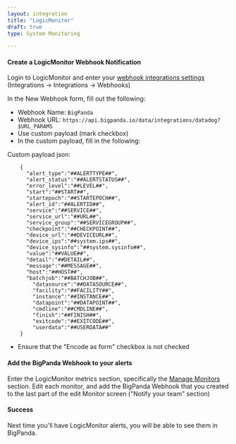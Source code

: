 ```yaml
---
layout: integration 
title: "LogicMonitor"
draft: true
type: System Monitoring

---
```


#### Create a LogicMonitor Webhook Notification  

Login to LogicMonitor and enter your [webhook integrations settings](https://app.datadoghq.com/account/settings#integrations/webhooks) (Integrations -> Integrations -> Webhooks)

In the New Webhook form, fill out the following:  

* Webhook Name: `BigPanda`
* Webhook URL: `https://api.bigpanda.io/data/integrations/datadog?$URL_PARAMS`
* Use custom payload (mark checkbox)
* In the custom payload, fill in the following:

Custom payload json:

		{
		  "alert_type":"##ALERTTYPE##",
		  "alert_status":"##ALERTSTATUS##",
		  "error_level":"##LEVEL##",
		  "start":"##START##",
		  "startepoch":"##STARTEPOCH##",
		  "alert_id":"##ALERTID##",
		  "service":"##SERVICE##",
		  "service_url":"##URL##",
		  "service_group":"##SERVICEGROUP##",
		  "checkpoint":"##CHECKPOINT##",
		  "device_url":"##DEVICEURL##",
		  "device_ips":"##system.ips##",
		  "device_sysinfo":"##system.sysinfo##",
		  "value":"##VALUE##",
		  "detail":"##DETAIL##",
		  "message":"##MESSAGE##",
		  "host":"##HOST##",
		  "batchjob":"##BATCHJOB##",
			"datasource":"##DATASOURCE##",
			"facility":"##FACILITY##",
			"instance":"##INSTANCE##",
			"datapoint":"##DATAPOINT##",
			"cmdline":"##CMDLINE##",
			"finish":"##FINISH##",
			"exitcode":"##EXITCODE##",
			"userdata":"##USERDATA##"
		}

* Ensure that the "Encode as form" checkbox is not checked

<!-- section-separator -->

#### Add the BigPanda Webhook to your alerts

Enter the LogicMonitor metrics section, specifically the [Manage Monitors](https://app.datadoghq.com/monitors) section.
Edit each monitor, and add the BigPanda Webhook that you created to the last part of the edit Monitor screen ("Notify your team" section)
 
<!-- section-separator -->

#### Success
Next time you'll have LogicMonitor alerts, you will be able to see them in BigPanda.
